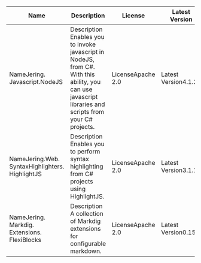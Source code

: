 <table>
    <thead>
        <tr>
            <th>Name</th>
            <th class="align-left">Description</th>
            <th>License</th>
            <th>Latest Version</th>
            <th>Production Ready</th>
        </tr>
    </thead>
    <tbody>
        <tr>
            <td><span>Name</span><span>Jering.<wbr>Javascript.<wbr>NodeJS</span></td>
            <td class="align-left"><span>Description</span>
                <span>
                    Enables you to invoke javascript in NodeJS, from C#.
                    With this ability, you can use javascript libraries and scripts from your C# projects.
                </span>
            </td>
            <td><span>License</span><span>Apache 2.0</span></td>
            <td><span>Latest Version</span><span>4.1.2</span></td>
            <td><span>Production Ready</span><span>Yes</span></td>
        </tr>
        <tr>
            <td><span>Name</span><span>Jering.<wbr>Web.<wbr>SyntaxHighlighters.<wbr>HighlightJS</span></td>
            <td class="align-left"><span>Description</span>
                <span>
                    Enables you to perform syntax highlighting from C#
                    projects using HighlightJS.
                </span>
            </td>
            <td><span>License</span><span>Apache 2.0</span></td>
            <td><span>Latest Version</span><span>3.1.1</span></td>
            <td><span>Production Ready</span><span>Yes</span></td>
        </tr>
        <tr>
            <td><span>Name</span><span>Jering.<wbr>Markdig.<wbr>Extensions.<wbr>FlexiBlocks</span></td>
            <td class="align-left"><span>Description</span>
                <span>
                    A collection of Markdig extensions for configurable
                    markdown.
                </span>
            </td>
            <td><span>License</span><span>Apache 2.0</span></td>
            <td><span>Latest Version</span><span>0.15.0</span></td>
            <td><span>Production Ready</span><span>No</span></td>
        </tr>
    </tbody>
</table>
